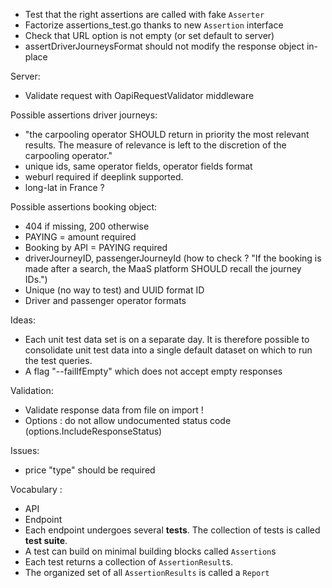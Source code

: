 
- Test that the right assertions are called with fake `Asserter`
- Factorize assertions_test.go thanks to new `Assertion` interface
- Check that URL option is not empty (or set default to server)
- assertDriverJourneysFormat should not modify the response object in-place

Server:
- Validate request with OapiRequestValidator middleware

Possible assertions driver journeys:
- "the carpooling operator SHOULD return in priority the most relevant 
  results. The measure of relevance is left to the discretion of the 
  carpooling operator."
- unique ids, same operator fields, operator fields format
- weburl required if deeplink supported.
- long-lat in France ?

Possible assertions booking object:
- 404 if missing, 200 otherwise
- PAYING = amount required
- Booking by API = PAYING required
- driverJourneyID, passengerJourneyId (how to check ? "If the booking is made 
  after a search, the MaaS platform SHOULD recall the journey IDs.")
- Unique (no way to test) and UUID format ID 
- Driver and passenger operator formats

Ideas:
- Each unit test data set is on a separate day. It is therefore possible to 
  consolidate unit test data into a single default dataset on which to run the 
  test queries.
- A flag "--failIfEmpty" which does not accept empty responses


Validation:
- Validate response data from file on import ! 
- Options : do not allow undocumented status code 
  (options.IncludeResponseStatus)
  
Issues:
- price "type" should be required

Vocabulary :

- API
- Endpoint
- Each endpoint undergoes several **tests**. The collection of tests is called 
  **test suite**.
- A test can build on minimal building blocks called `Assertion`s
- Each test returns a collection of `AssertionResult`s. 
- The organized set of all `AssertionResults` is called a `Report`


